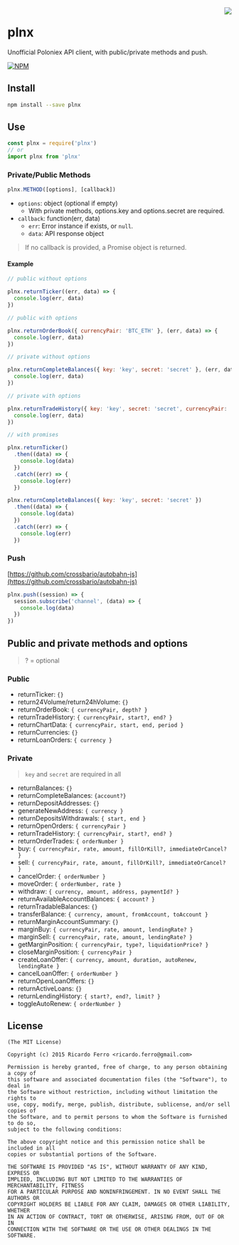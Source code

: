 
<img align="right" src="https://cdn.rawgit.com/feross/standard/master/badge.svg">

# plnx

Unofficial Poloniex API client, with public/private methods and push.

[![NPM](https://nodei.co/npm/plnx.png?downloads=true&downloadRank=true)](https://nodei.co/npm/plnx)

## Install

```sh
npm install --save plnx
```

## Use

```javascript
const plnx = require('plnx')
// or
import plnx from 'plnx'
```

### Private/Public Methods

```javascript
plnx.METHOD([options], [callback])
```

* `options`: object (optional if empty)
  - With private methods, options.key and options.secret are required.
* `callback`: function(err, data)
  - `err`: Error instance if exists, or `null`.
  - `data`: API response object

> If no callback is provided, a Promise object is returned.

#### Example

```javascript
// public without options

plnx.returnTicker((err, data) => {
  console.log(err, data)
})

// public with options

plnx.returnOrderBook({ currencyPair: 'BTC_ETH' }, (err, data) => {
  console.log(err, data)
})

// private without options

plnx.returnCompleteBalances({ key: 'key', secret: 'secret' }, (err, data) => {
  console.log(err, data)
})

// private with options

plnx.returnTradeHistory({ key: 'key', secret: 'secret', currencyPair: 'BTC_ETH' }, (err, data) => {
  console.log(err, data)
})

// with promises

plnx.returnTicker()
  .then((data) => {
    console.log(data)
  })
  .catch((err) => {
    console.log(err)
  })

plnx.returnCompleteBalances({ key: 'key', secret: 'secret' })
  .then((data) => {
    console.log(data)
  })
  .catch((err) => {
    console.log(err)
  })
```

### Push

[https://github.com/crossbario/autobahn-js](https://github.com/crossbario/autobahn-js)

```javascript
plnx.push((session) => {
  session.subscribe('channel', (data) => {
    console.log(data)
  })
})
```

## Public and private methods and options

> ? = optional

### Public

* returnTicker: `{}`
* return24Volume/return24hVolume: `{}`
* returnOrderBook: `{ currencyPair, depth? }`
* returnTradeHistory: `{ currencyPair, start?, end? }`
* returnChartData: `{ currencyPair, start, end, period }`
* returnCurrencies: `{}`
* returnLoanOrders: `{ currency }`

### Private

> `key` and `secret` are required in all

* returnBalances: `{}`
* returnCompleteBalances: `{account?}`
* returnDepositAddresses: `{}`
* generateNewAddress: `{ currency }`
* returnDepositsWithdrawals: `{ start, end }`
* returnOpenOrders: `{ currencyPair }`
* returnTradeHistory: `{ currencyPair, start?, end? }`
* returnOrderTrades: `{ orderNumber }`
* buy: `{ currencyPair, rate, amount, fillOrKill?, immediateOrCancel? }`
* sell: `{ currencyPair, rate, amount, fillOrKill?, immediateOrCancel? }`
* cancelOrder: `{ orderNumber }`
* moveOrder: `{ orderNumber, rate }`
* withdraw: `{ currency, amount, address, paymentId? }`
* returnAvailableAccountBalances: `{ account? }`
* returnTradableBalances: `{}`
* transferBalance: `{ currency, amount, fromAccount, toAccount }`
* returnMarginAccountSummary: `{}`
* marginBuy: `{ currencyPair, rate, amount, lendingRate? }`
* marginSell: `{ currencyPair, rate, amount, lendingRate? }`
* getMarginPosition: `{ currencyPair, type?, liquidationPrice? }`
* closeMarginPosition: `{ currencyPair }`
* createLoanOffer: `{ currency, amount, duration, autoRenew, lendingRate }`
* cancelLoanOffer: `{ orderNumber }`
* returnOpenLoanOffers: `{}`
* returnActiveLoans: `{}`
* returnLendingHistory: `{ start?, end?, limit? }`
* toggleAutoRenew: `{ orderNumber }`

## License

```
(The MIT License)

Copyright (c) 2015 Ricardo Ferro <ricardo.ferro@gmail.com>

Permission is hereby granted, free of charge, to any person obtaining a copy of
this software and associated documentation files (the "Software"), to deal in
the Software without restriction, including without limitation the rights to
use, copy, modify, merge, publish, distribute, sublicense, and/or sell copies of
the Software, and to permit persons to whom the Software is furnished to do so,
subject to the following conditions:

The above copyright notice and this permission notice shall be included in all
copies or substantial portions of the Software.

THE SOFTWARE IS PROVIDED "AS IS", WITHOUT WARRANTY OF ANY KIND, EXPRESS OR
IMPLIED, INCLUDING BUT NOT LIMITED TO THE WARRANTIES OF MERCHANTABILITY, FITNESS
FOR A PARTICULAR PURPOSE AND NONINFRINGEMENT. IN NO EVENT SHALL THE AUTHORS OR
COPYRIGHT HOLDERS BE LIABLE FOR ANY CLAIM, DAMAGES OR OTHER LIABILITY, WHETHER
IN AN ACTION OF CONTRACT, TORT OR OTHERWISE, ARISING FROM, OUT OF OR IN
CONNECTION WITH THE SOFTWARE OR THE USE OR OTHER DEALINGS IN THE SOFTWARE.
```
